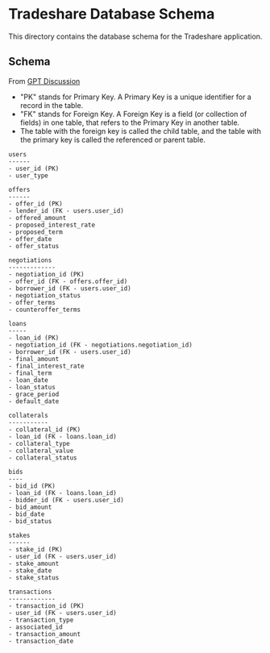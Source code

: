 # Tradeshare Database Schema

This directory contains the database schema for the Tradeshare application.

## Schema

From [GPT Discussion](https://chat.openai.com/share/cdf1b64f-c301-4266-8628-31ecad36583d)

- "PK" stands for Primary Key. A Primary Key is a unique identifier for a record in the table.
- "FK" stands for Foreign Key. A Foreign Key is a field (or collection of fields) in one table, that refers to the Primary Key in another table.
- The table with the foreign key is called the child table, and the table with the primary key is called the referenced or parent table.

```text
users
------
- user_id (PK)
- user_type

offers
------
- offer_id (PK)
- lender_id (FK - users.user_id)
- offered_amount
- proposed_interest_rate
- proposed_term
- offer_date
- offer_status

negotiations
-------------
- negotiation_id (PK)
- offer_id (FK - offers.offer_id)
- borrower_id (FK - users.user_id)
- negotiation_status
- offer_terms
- counteroffer_terms

loans
-----
- loan_id (PK)
- negotiation_id (FK - negotiations.negotiation_id)
- borrower_id (FK - users.user_id)
- final_amount
- final_interest_rate
- final_term
- loan_date
- loan_status
- grace_period
- default_date

collaterals
-----------
- collateral_id (PK)
- loan_id (FK - loans.loan_id)
- collateral_type
- collateral_value
- collateral_status

bids
----
- bid_id (PK)
- loan_id (FK - loans.loan_id)
- bidder_id (FK - users.user_id)
- bid_amount
- bid_date
- bid_status

stakes
------
- stake_id (PK)
- user_id (FK - users.user_id)
- stake_amount
- stake_date
- stake_status

transactions
-------------
- transaction_id (PK)
- user_id (FK - users.user_id)
- transaction_type
- associated_id
- transaction_amount
- transaction_date
```
